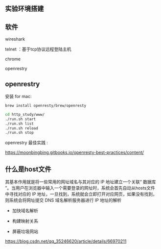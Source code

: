 ## 实验环境搭建

## 软件

wireshark 

telnet ：基于tcp协议远程登陆主机

chrome

openrestry


## openrestry

安装 for mac:

```bash
brew install openresty/brew/openresty 

cd http_study/www/
./run.sh start
./run.sh list 
./run.sh reload
./run.sh stop
```

openrestry 最佳实践 : 

https://moonbingbing.gitbooks.io/openresty-best-practices/content/

## 什么是host文件

其基本作用就是将一些常用的网址域名与其对应的 IP 地址建立一个关联“ 数据库 ”。当用户在浏览器中输入一个需要登录的网址时，系统会首先自动从hosts文件中寻找对应的 IP 地址，一旦找到，系统就会立即打开对应网页，如果没有找到，则系统会将网址提交 DNS 域名解析服务器进行 IP 地址的解析

- 加快域名解析

- 构建映射关系

- 屏蔽垃圾网站

https://blog.csdn.net/qq_35246620/article/details/66970211

